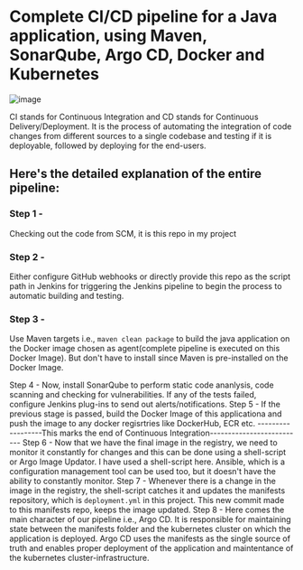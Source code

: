 # Complete CI/CD pipeline for a Java application, using Maven, SonarQube, Argo CD, Docker and Kubernetes

![image](https://github.com/RachanaVenkat/java-app-cicd/assets/151712438/df08e8f3-a2e1-4c0b-b99c-588801983055)

CI stands for Continuous Integration and CD stands for Continuous Delivery/Deployment. It is the process of automating the integration of code changes from different sources to a single codebase and testing if it is deployable, followed by deploying for the end-users.

## Here's the detailed explanation of the entire pipeline:
### Step 1 - 
   Checking out the code from SCM, it is this repo in my project

### Step 2 - 
  Either configure GitHub webhooks or directly provide this repo as the script path in Jenkins for triggering the Jenkins pipeline to begin the process to automatic building and testing.
  
### Step 3 - 
  Use Maven targets i.e., `maven clean package` to build the java application on the Docker image chosen as agent(complete pipeline is executed on this Docker Image). But don't have to install since Maven is pre-installed on the Docker Image.
  
Step 4 - Now, install SonarQube to perform static code ananlysis, code scanning and checking for vulnerabilities. If any of the tests failed, configure Jenkins plug-ins to send out alerts/notifications.
Step 5 - If the previous stage is passed, build the Docker Image of this applicationa and push the image to any docker regisrtries like DockerHub, ECR etc.
------------------This marks the end of Continuous Integration--------------------------
Step 6 - Now that we have the final image in the registry, we need to monitor it constantly for changes and this can be done using a shell-script or Argo Image Updator. I have used a shell-script here. Ansible, which is a configuration management tool can be used too, but it doesn't have the ability to constantly monitor.
Step 7 - Whenever there is a change in the image in the registry, the shell-script catches it and updates the manifests repository, which is `deployment.yml` in this project. This new commit made to this manifests repo, keeps the image updated.
Step 8 - Here comes the main character of our pipeline i.e., Argo CD. It is responsible for maintaining state between the manifests folder and the kubernetes cluster on which the application is deployed. Argo CD uses the manifests as the single source of truth and enables proper deployment of the application and maintentance of the kubernetes cluster-infrastructure.
